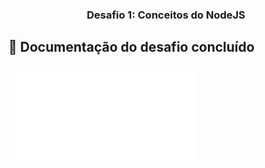 <h3 align="center">
  Desafio 1: Conceitos do NodeJS
</h3>

## :page_facing_up: Documentação do desafio concluído

![Documentação do Desafio Concluído](desafio01.pdf)

